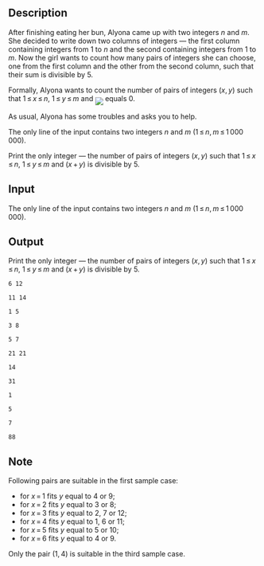 ## Description

<div><p>After finishing eating her bun, Alyona came up with two integers <span class="tex-span"><i>n</i></span> and <span class="tex-span"><i>m</i></span>. She decided to write down two columns of integers&nbsp;— the first column containing integers from <span class="tex-span">1</span> to <span class="tex-span"><i>n</i></span> and the second containing integers from <span class="tex-span">1</span> to <span class="tex-span"><i>m</i></span>. Now the girl wants to count how many pairs of integers she can choose, one from the first column and the other from the second column, such that their sum is divisible by <span class="tex-span">5</span>.</p><p>Formally, Alyona wants to count the number of pairs of integers <span class="tex-span">(<i>x</i>, <i>y</i>)</span> such that <span class="tex-span">1 ≤ <i>x</i> ≤ <i>n</i></span>, <span class="tex-span">1 ≤ <i>y</i> ≤ <i>m</i></span> and <img align="middle" class="tex-formula" src="file://93ttdbvk.png" style="max-width: 100.0%;max-height: 100.0%;"> equals <span class="tex-span">0</span>.</p><p>As usual, Alyona has some troubles and asks you to help.</p></div><div class="input-specification"><p>The only line of the input contains two integers <span class="tex-span"><i>n</i></span> and <span class="tex-span"><i>m</i></span> (<span class="tex-span">1 ≤ <i>n</i>, <i>m</i> ≤ 1 000 000</span>).</p></div><div class="output-specification"><p>Print the only integer&nbsp;— the number of pairs of integers <span class="tex-span">(<i>x</i>, <i>y</i>)</span> such that <span class="tex-span">1 ≤ <i>x</i> ≤ <i>n</i></span>, <span class="tex-span">1 ≤ <i>y</i> ≤ <i>m</i></span> and <span class="tex-span">(<i>x</i> + <i>y</i>)</span> is divisible by <span class="tex-span">5</span>.</p></div>

## Input

<p>The only line of the input contains two integers <span class="tex-span"><i>n</i></span> and <span class="tex-span"><i>m</i></span> (<span class="tex-span">1 ≤ <i>n</i>, <i>m</i> ≤ 1 000 000</span>).</p>

## Output

<p>Print the only integer&nbsp;— the number of pairs of integers <span class="tex-span">(<i>x</i>, <i>y</i>)</span> such that <span class="tex-span">1 ≤ <i>x</i> ≤ <i>n</i></span>, <span class="tex-span">1 ≤ <i>y</i> ≤ <i>m</i></span> and <span class="tex-span">(<i>x</i> + <i>y</i>)</span> is divisible by <span class="tex-span">5</span>.</p>





```input1
6 12

```




```input2
11 14

```




```input3
1 5

```




```input4
3 8

```




```input5
5 7

```




```input6
21 21

```




```output1
14

```




```output2
31

```




```output3
1

```




```output4
5

```




```output5
7

```




```output6
88

```



## Note

<p>Following pairs are suitable in the first sample case: </p><ul> <li> for <span class="tex-span"><i>x</i> = 1</span> fits <span class="tex-span"><i>y</i></span> equal to <span class="tex-span">4</span> or <span class="tex-span">9</span>; </li><li> for <span class="tex-span"><i>x</i> = 2</span> fits <span class="tex-span"><i>y</i></span> equal to <span class="tex-span">3</span> or <span class="tex-span">8</span>; </li><li> for <span class="tex-span"><i>x</i> = 3</span> fits <span class="tex-span"><i>y</i></span> equal to <span class="tex-span">2</span>, <span class="tex-span">7</span> or <span class="tex-span">12</span>; </li><li> for <span class="tex-span"><i>x</i> = 4</span> fits <span class="tex-span"><i>y</i></span> equal to <span class="tex-span">1</span>, <span class="tex-span">6</span> or <span class="tex-span">11</span>; </li><li> for <span class="tex-span"><i>x</i> = 5</span> fits <span class="tex-span"><i>y</i></span> equal to <span class="tex-span">5</span> or <span class="tex-span">10</span>; </li><li> for <span class="tex-span"><i>x</i> = 6</span> fits <span class="tex-span"><i>y</i></span> equal to <span class="tex-span">4</span> or <span class="tex-span">9</span>. </li></ul><p>Only the pair <span class="tex-span">(1, 4)</span> is suitable in the third sample case.</p>
